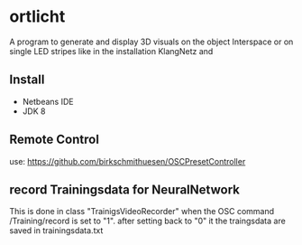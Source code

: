 # ortlicht
A program to generate and display 3D visuals on the object Interspace or on single LED stripes like in the installation KlangNetz and 

## Install
* Netbeans IDE
* JDK 8

## Remote Control
use: https://github.com/birkschmithuesen/OSCPresetController

## record Trainingsdata for NeuralNetwork
This is done in class "TrainigsVideoRecorder" when the OSC command /Training/record is set to "1". after setting back to "0" it  the traingsdata are saved in trainingsdata.txt
